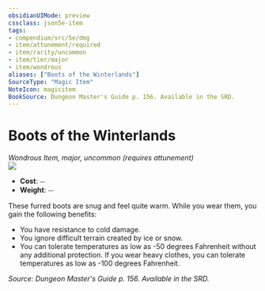 ```yaml
---
obsidianUIMode: preview
cssclass: json5e-item
tags:
- compendium/src/5e/dmg
- item/attunement/required
- item/rarity/uncommon
- item/tier/major
- item/wondrous
aliases: ["Boots of the Winterlands"]
SourceType: "Magic Item"
NoteIcon: magicitem
BookSource: Dungeon Master's Guide p. 156. Available in the SRD.
---
```

# Boots of the Winterlands
*Wondrous Item, major, uncommon (requires attunement)*  
![](/2-Mechanics/CLI/items/img/boots-of-the-winterlands.webp#right)  

- **Cost**: ⏤
- **Weight**: ⏤

These furred boots are snug and feel quite warm. While you wear them, you gain the following benefits:

- You have resistance to cold damage.  
- You ignore difficult terrain created by ice or snow.  
- You can tolerate temperatures as low as -50 degrees Fahrenheit without any additional protection. If you wear heavy clothes, you can tolerate temperatures as low as -100 degrees Fahrenheit.  

*Source: Dungeon Master's Guide p. 156. Available in the SRD.*